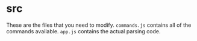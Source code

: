 # src

These are the files that you need to modify. `commands.js` contains all of the commands available. `app.js` contains the actual parsing code.
